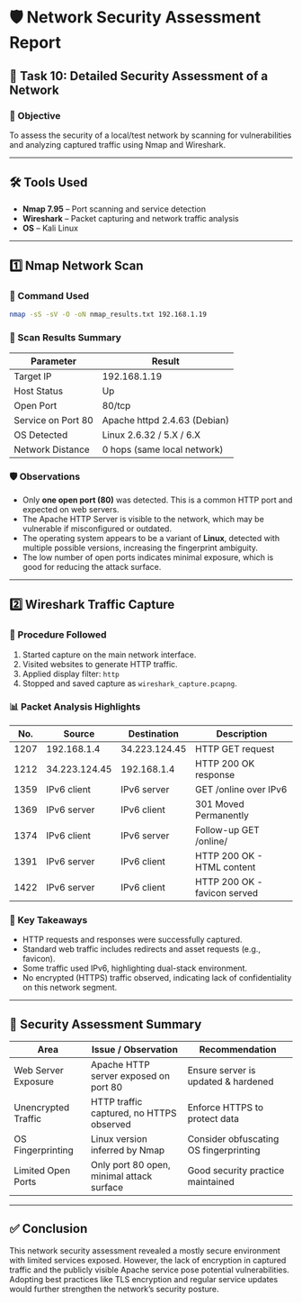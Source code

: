 # 🛡️ Network Security Assessment Report

## 📌 Task 10: Detailed Security Assessment of a Network

### 🎯 Objective
To assess the security of a local/test network by scanning for vulnerabilities and analyzing captured traffic using Nmap and Wireshark.

---

## 🛠 Tools Used

- **Nmap 7.95** – Port scanning and service detection
- **Wireshark** – Packet capturing and network traffic analysis
- **OS** – Kali Linux

---

## 1️⃣ Nmap Network Scan

### 🔧 Command Used
```bash
nmap -sS -sV -O -oN nmap_results.txt 192.168.1.19
```

### 🧾 Scan Results Summary

| Parameter             | Result                          |
|-----------------------|----------------------------------|
| Target IP             | 192.168.1.19                     |
| Host Status           | Up                               |
| Open Port             | 80/tcp                           |
| Service on Port 80    | Apache httpd 2.4.63 (Debian)     |
| OS Detected           | Linux 2.6.32 / 5.X / 6.X          |
| Network Distance      | 0 hops (same local network)      |

### 🛡️ Observations

- Only **one open port (80)** was detected. This is a common HTTP port and expected on web servers.
- The Apache HTTP Server is visible to the network, which may be vulnerable if misconfigured or outdated.
- The operating system appears to be a variant of **Linux**, detected with multiple possible versions, increasing the fingerprint ambiguity.
- The low number of open ports indicates minimal exposure, which is good for reducing the attack surface.

---

## 2️⃣ Wireshark Traffic Capture

### 🧪 Procedure Followed

1. Started capture on the main network interface.
2. Visited websites to generate HTTP traffic.
3. Applied display filter: `http`
4. Stopped and saved capture as `wireshark_capture.pcapng`.

### 📊 Packet Analysis Highlights

| No.  | Source        | Destination     | Description                                |
|------|---------------|------------------|--------------------------------------------|
| 1207 | 192.168.1.4   | 34.223.124.45    | HTTP GET request                           |
| 1212 | 34.223.124.45 | 192.168.1.4      | HTTP 200 OK response                       |
| 1359 | IPv6 client   | IPv6 server      | GET /online over IPv6                      |
| 1369 | IPv6 server   | IPv6 client      | 301 Moved Permanently                       |
| 1374 | IPv6 client   | IPv6 server      | Follow-up GET /online/                     |
| 1391 | IPv6 server   | IPv6 client      | HTTP 200 OK - HTML content                 |
| 1422 | IPv6 server   | IPv6 client      | HTTP 200 OK - favicon served               |

### 🧠 Key Takeaways

- HTTP requests and responses were successfully captured.
- Standard web traffic includes redirects and asset requests (e.g., favicon).
- Some traffic used IPv6, highlighting dual-stack environment.
- No encrypted (HTTPS) traffic observed, indicating lack of confidentiality on this network segment.

---

## 🔐 Security Assessment Summary

| Area                  | Issue / Observation                             | Recommendation                         |
|-----------------------|--------------------------------------------------|-----------------------------------------|
| Web Server Exposure   | Apache HTTP server exposed on port 80           | Ensure server is updated & hardened     |
| Unencrypted Traffic   | HTTP traffic captured, no HTTPS observed        | Enforce HTTPS to protect data           |
| OS Fingerprinting     | Linux version inferred by Nmap                  | Consider obfuscating OS fingerprinting  |
| Limited Open Ports    | Only port 80 open, minimal attack surface       | Good security practice maintained       |

---

## ✅ Conclusion

This network security assessment revealed a mostly secure environment with limited services exposed. However, the lack of encryption in captured traffic and the publicly visible Apache service pose potential vulnerabilities. Adopting best practices like TLS encryption and regular service updates would further strengthen the network’s security posture.
